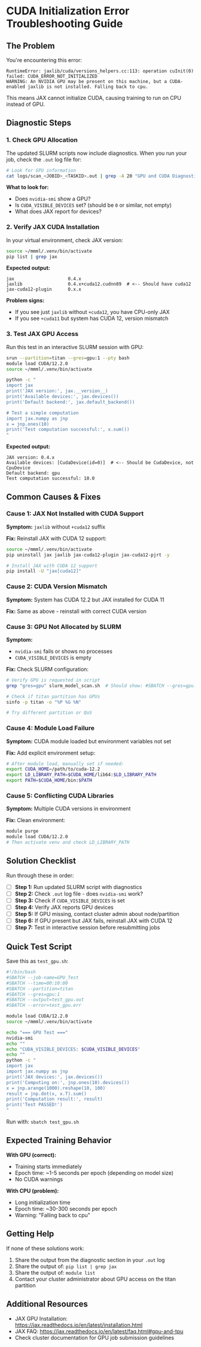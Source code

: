 # CUDA Initialization Error Troubleshooting Guide

## The Problem

You're encountering this error:
```
RuntimeError: jaxlib/cuda/versions_helpers.cc:113: operation cuInit(0) failed: CUDA_ERROR_NOT_INITIALIZED
WARNING: An NVIDIA GPU may be present on this machine, but a CUDA-enabled jaxlib is not installed. Falling back to cpu.
```

This means JAX cannot initialize CUDA, causing training to run on CPU instead of GPU.

## Diagnostic Steps

### 1. Check GPU Allocation

The updated SLURM scripts now include diagnostics. When you run your job, check the `.out` log file for:

```bash
# Look for GPU information
cat logs/scan_<JOBID>_<TASKID>.out | grep -A 20 "GPU and CUDA Diagnostics"
```

**What to look for:**
- Does `nvidia-smi` show a GPU?
- Is `CUDA_VISIBLE_DEVICES` set? (should be `0` or similar, not empty)
- What does JAX report for devices?

### 2. Verify JAX CUDA Installation

In your virtual environment, check JAX version:

```bash
source ~/mmml/.venv/bin/activate
pip list | grep jax
```

**Expected output:**
```
jax                    0.4.x
jaxlib                 0.4.x+cuda12.cudnn89  # <-- Should have cuda12
jax-cuda12-plugin      0.x.x
```

**Problem signs:**
- If you see just `jaxlib` without `+cuda12`, you have CPU-only JAX
- If you see `+cuda11` but system has CUDA 12, version mismatch

### 3. Test JAX GPU Access

Run this test in an interactive SLURM session with GPU:

```bash
srun --partition=titan --gres=gpu:1 --pty bash
module load CUDA/12.2.0
source ~/mmml/.venv/bin/activate

python -c "
import jax
print('JAX version:', jax.__version__)
print('Available devices:', jax.devices())
print('Default backend:', jax.default_backend())

# Test a simple computation
import jax.numpy as jnp
x = jnp.ones(10)
print('Test computation successful:', x.sum())
"
```

**Expected output:**
```
JAX version: 0.4.x
Available devices: [CudaDevice(id=0)]  # <-- Should be CudaDevice, not CpuDevice
Default backend: gpu
Test computation successful: 10.0
```

## Common Causes & Fixes

### Cause 1: JAX Not Installed with CUDA Support

**Symptom:** `jaxlib` without `+cuda12` suffix

**Fix:** Reinstall JAX with CUDA 12 support:

```bash
source ~/mmml/.venv/bin/activate
pip uninstall jax jaxlib jax-cuda12-plugin jax-cuda12-pjrt -y

# Install JAX with CUDA 12 support
pip install -U "jax[cuda12]"
```

### Cause 2: CUDA Version Mismatch

**Symptom:** System has CUDA 12.2 but JAX installed for CUDA 11

**Fix:** Same as above - reinstall with correct CUDA version

### Cause 3: GPU Not Allocated by SLURM

**Symptom:** 
- `nvidia-smi` fails or shows no processes
- `CUDA_VISIBLE_DEVICES` is empty

**Fix:** Check SLURM configuration:
```bash
# Verify GPU is requested in script
grep "gres=gpu" slurm_model_scan.sh  # Should show: #SBATCH --gres=gpu:1

# Check if titan partition has GPUs
sinfo -p titan -o "%P %G %N"

# Try different partition or QoS
```

### Cause 4: Module Load Failure

**Symptom:** CUDA module loaded but environment variables not set

**Fix:** Add explicit environment setup:

```bash
# After module load, manually set if needed:
export CUDA_HOME=/path/to/cuda-12.2
export LD_LIBRARY_PATH=$CUDA_HOME/lib64:$LD_LIBRARY_PATH
export PATH=$CUDA_HOME/bin:$PATH
```

### Cause 5: Conflicting CUDA Libraries

**Symptom:** Multiple CUDA versions in environment

**Fix:** Clean environment:
```bash
module purge
module load CUDA/12.2.0
# Then activate venv and check LD_LIBRARY_PATH
```

## Solution Checklist

Run through these in order:

- [ ] **Step 1:** Run updated SLURM script with diagnostics
- [ ] **Step 2:** Check `.out` log file - does `nvidia-smi` work?
- [ ] **Step 3:** Check if `CUDA_VISIBLE_DEVICES` is set
- [ ] **Step 4:** Verify JAX reports GPU devices
- [ ] **Step 5:** If GPU missing, contact cluster admin about node/partition
- [ ] **Step 6:** If GPU present but JAX fails, reinstall JAX with CUDA 12
- [ ] **Step 7:** Test in interactive session before resubmitting jobs

## Quick Test Script

Save this as `test_gpu.sh`:

```bash
#!/bin/bash
#SBATCH --job-name=GPU_Test
#SBATCH --time=00:10:00
#SBATCH --partition=titan
#SBATCH --gres=gpu:1
#SBATCH --output=test_gpu.out
#SBATCH --error=test_gpu.err

module load CUDA/12.2.0
source ~/mmml/.venv/bin/activate

echo "=== GPU Test ==="
nvidia-smi
echo ""
echo "CUDA_VISIBLE_DEVICES: $CUDA_VISIBLE_DEVICES"
echo ""
python -c "
import jax
import jax.numpy as jnp
print('JAX devices:', jax.devices())
print('Computing on:', jnp.ones(10).devices())
x = jnp.arange(1000).reshape(10, 100)
result = jnp.dot(x, x.T).sum()
print('Computation result:', result)
print('Test PASSED!')
"
```

Run with: `sbatch test_gpu.sh`

## Expected Training Behavior

**With GPU (correct):**
- Training starts immediately
- Epoch time: ~1-5 seconds per epoch (depending on model size)
- No CUDA warnings

**With CPU (problem):**
- Long initialization time
- Epoch time: ~30-300 seconds per epoch
- Warning: "Falling back to cpu"

## Getting Help

If none of these solutions work:

1. Share the output from the diagnostic section in your `.out` log
2. Share the output of: `pip list | grep jax`
3. Share the output of: `module list`
4. Contact your cluster administrator about GPU access on the titan partition

## Additional Resources

- JAX GPU Installation: https://jax.readthedocs.io/en/latest/installation.html
- JAX FAQ: https://jax.readthedocs.io/en/latest/faq.html#gpu-and-tpu
- Check cluster documentation for GPU job submission guidelines

